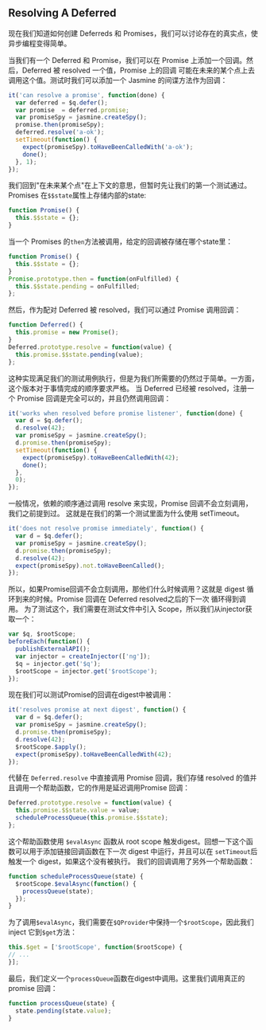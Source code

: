 ## Resolving A Deferred
现在我们知道如何创建 Deferreds 和 Promises，我们可以讨论存在的真实点，使异步编程变得简单。

当我们有一个 Deferred 和 Promise，我们可以在 Promise 上添加一个回调。然后，Deferred 被 resolved 一个值，Promise 上的回调
可能在未来的某个点上去调用这个值。测试时我们可以添加一个 Jasmine 的间谍方法作为回调：
```js
it('can resolve a promise', function(done) {
  var deferred = $q.defer();
  var promise  = deferred.promise;
  var promiseSpy = jasmine.createSpy();
  promise.then(promiseSpy);
  deferred.resolve('a-ok');
  setTimeout(function() {
    expect(promiseSpy).toHaveBeenCalledWith('a-ok');
    done();
  }, 1); 
});
```
我们回到"在未来某个点"在上下文的意思，但暂时先让我们的第一个测试通过。Promises 在`$$state`属性上存储内部的state:
```js
function Promise() {
  this.$$state = {};
}
```
当一个 Promises 的`then`方法被调用，给定的回调被存储在哪个state里：
```js
function Promise() {
  this.$$state = {};
}
Promise.prototype.then = function(onFulfilled) {
  this.$$state.pending = onFulfilled;
};
```
然后，作为配对 Deferred 被 resolved，我们可以通过 Promise 调用回调：
```js
function Deferred() {
  this.promise = new Promise();
}
Deferred.prototype.resolve = function(value) {
  this.promise.$$state.pending(value);
};
```
这种实现满足我们的测试用例执行，但是为我们所需要的仍然过于简单。一方面，这个版本对于事情完成的顺序要求严格。
当 Deferred 已经被 resolved，注册一个 Promise 回调是完全可以的，并且仍然调用回调：
```js
it('works when resolved before promise listener', function(done) {
  var d = $q.defer();
  d.resolve(42);
  var promiseSpy = jasmine.createSpy();
  d.promise.then(promiseSpy);
  setTimeout(function() {
    expect(promiseSpy).toHaveBeenCalledWith(42);
    done();
  }, 
  0); 
});
```
一般情况，依赖的顺序通过调用 resolve 来实现，Promise 回调不会立刻调用，我们之前提到过。
这就是在我们的第一个测试里面为什么使用 setTimeout。
```js
it('does not resolve promise immediately', function() {
  var d = $q.defer();
  var promiseSpy = jasmine.createSpy();
  d.promise.then(promiseSpy);
  d.resolve(42);
  expect(promiseSpy).not.toHaveBeenCalled();
});
```
所以，如果Promise回调不会立刻调用，那他们什么时候调用？这就是 digest 循环到来的时候。Promise 回调在 Deferred resolved之后的下一次
循环得到调用。 为了测试这个，我们需要在测试文件中引入 Scope，所以我们从injector获取一个：
```js
var $q, $rootScope;
beforeEach(function() {
  publishExternalAPI();
  var injector = createInjector(['ng']);
  $q = injector.get('$q');
  $rootScope = injector.get('$rootScope');
});
```
现在我们可以测试Promise的回调在digest中被调用：
```js
it('resolves promise at next digest', function() {
  var d = $q.defer();
  var promiseSpy = jasmine.createSpy();
  d.promise.then(promiseSpy);
  d.resolve(42);
  $rootScope.$apply();
  expect(promiseSpy).toHaveBeenCalledWith(42);
});
```
代替在 `Deferred.resolve` 中直接调用 Promise 回调，我们存储 resolved 的值并且调用一个帮助函数，它的作用是延迟调用Promise 回调：
```js
Deferred.prototype.resolve = function(value) {
  this.promise.$$state.value = value;
  scheduleProcessQueue(this.promise.$$state);
};
```
这个帮助函数使用 `$evalAsync` 函数从 root scope 触发digest。回想一下这个函数可以用于添加链接回调函数在下一次 digest 中运行，并且可以在 `setTimeout`后触发一个 digest，如果这个没有被执行。
我们的回调调用了另外一个帮助函数：
```js
function scheduleProcessQueue(state) {
  $rootScope.$evalAsync(function() {
    processQueue(state);
  });
}
```
为了调用`$evalAsync`，我们需要在`$QProvider`中保持一个`$rootScope`，因此我们 inject 它到`$get`方法：
```js
this.$get = ['$rootScope', function($rootScope) {
// ...
}];
```
最后，我们定义一个`processQueue`函数在digest中调用。这里我们调用真正的 promise 回调：
```js
function processQueue(state) {
  state.pending(state.value);
}
```